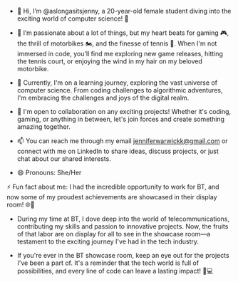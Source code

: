 - 👋 Hi, I’m @aslongasitsjenny, a 20-year-old female student diving into the exciting world of computer science! 🚀

- 👀 I’m passionate about a lot of things, but my heart beats for gaming 🎮, the thrill of motorbikes 🏍️, and the finesse of tennis 🎾. When I'm not immersed in code, you'll find me exploring new game releases, hitting the tennis court, or enjoying the wind in my hair on my beloved motorbike.

- 🌱 Currently, I'm on a learning journey, exploring the vast universe of computer science. From coding challenges to algorithmic adventures, I'm embracing the challenges and joys of the digital realm.

- 💞️ I'm open to collaboration on any exciting projects! Whether it's coding, gaming, or anything in between, let's join forces and create something amazing together.

- 📫 You can reach me through my email jenniferwarwickk@gmail.com or connect with me on LinkedIn to share ideas, discuss projects, or just chat about our shared interests.

- 😄 Pronouns: She/Her

⚡ Fun fact about me: I had the incredible opportunity to work for BT, and now some of my proudest achievements are showcased in their display room! 🌐🔧

- During my time at BT, I dove deep into the world of telecommunications, contributing my skills and passion to innovative projects. Now, the fruits of that labor are on display for all to see in the showcase room—a testament to the exciting journey I've had in the tech industry.

- If you're ever in the BT showcase room, keep an eye out for the projects I've been a part of. It's a reminder that the tech world is full of possibilities, and every line of code can leave a lasting impact! 🌟💻
